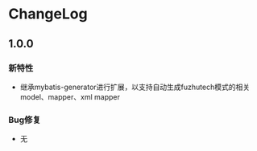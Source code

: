 # ChangeLog

## 1.0.0

### 新特性

* 继承mybatis-generator进行扩展，以支持自动生成fuzhutech模式的相关model、mapper、xml mapper

### Bug修复

* 无